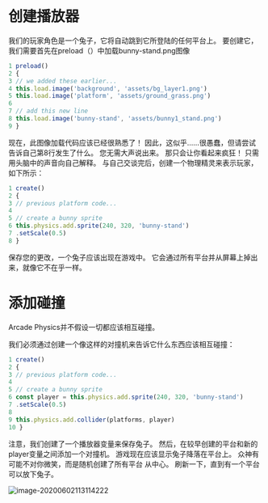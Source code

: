 # 创建播放器

我们的玩家角色是一个兔子，它将自动跳到它所登陆的任何平台上。 要创建它，我们需要首先在preload（）中加载bunny-stand.png图像

```javascript
1 preload()
2 {
3 // we added these earlier...
4 this.load.image('background', 'assets/bg_layer1.png')
5 this.load.image('platform', 'assets/ground_grass.png')
6
7 // add this new line
8 this.load.image('bunny-stand', 'assets/bunny1_stand.png')
9 }
```

现在，此图像加载代码应该已经很熟悉了！
因此，这似乎……很愚蠢，但请尝试告诉自己第8行发生了什么。
您无需大声说出来。 那只会让你看起来疯狂！ 只需用头脑中的声音向自己解释。
与自己交谈完后，创建一个物理精灵来表示玩家，如下所示：

```javascript
1 create()
2 {
3 // previous platform code...
4
5 // create a bunny sprite
6 this.physics.add.sprite(240, 320, 'bunny-stand')
7 .setScale(0.5)
8 }
```

保存您的更改，一个兔子应该出现在游戏中。 它会通过所有平台并从屏幕上掉出来，就像它不在乎一样。

# 添加碰撞

Arcade Physics并不假设一切都应该相互碰撞。


我们必须通过创建一个像这样的对撞机来告诉它什么东西应该相互碰撞：

```javascript
1 create()
2 {
3 // previous platform code...
4
5 // create a bunny sprite
6 const player = this.physics.add.sprite(240, 320, 'bunny-stand')
7 .setScale(0.5)
8
9 this.physics.add.collider(platforms, player)
10 }
```

注意，我们创建了一个播放器变量来保存兔子。
然后，在较早创建的平台和新的player变量之间添加一个对撞机。
游戏现在应该显示兔子降落在平台上。
众神有可能不对你微笑，而是随机创建了所有平台
从中心。 刷新一下，直到有一个平台可以放下兔子。

![image-20200602113114222](http://jikeyt.com/img/Phaser3Book/image-20200602113114222.png)